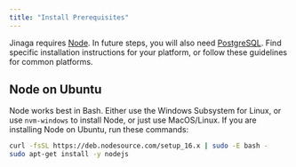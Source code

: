 ```yaml
---
title: "Install Prerequisites"
---
```


Jinaga requires [Node](https://nodejs.org).
In future steps, you will also need [PostgreSQL](https://www.postgresql.org/).
Find specific installation instructions for your platform, or follow these guidelines for common platforms.

## Node on Ubuntu

Node works best in Bash. Either use the Windows Subsystem for Linux, or use `nvm-windows` to install Node, or just use MacOS/Linux.
If you are installing Node on Ubuntu, run these commands:

```bash
curl -fsSL https://deb.nodesource.com/setup_16.x | sudo -E bash -
sudo apt-get install -y nodejs
```